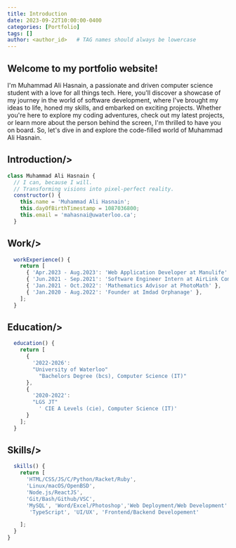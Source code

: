 ```yaml
---
title: Introduction
date: 2023-09-22T10:00:00-0400
categories: [Portfolio]
tags: []
author: <author_id>   # TAG names should always be lowercase
---
```


## Welcome to my portfolio website!

I'm Muhammad Ali Hasnain, a passionate and driven computer science student with a love for all things tech. Here, you'll discover a showcase of my journey in the world of software development, where I've brought my ideas to life, honed my skills, and embarked on exciting projects. Whether you're here to explore my coding adventures, check out my latest projects, or learn more about the person behind the screen, I'm thrilled to have you on board. So, let's dive in and explore the code-filled world of Muhammad Ali Hasnain.

## Introduction/>

```javascript
class Muhammad Ali Hasnain {
  // I can, because I will.
  // Transforming visions into pixel-perfect reality.
  constructor() {
    this.name = 'Muhammad Ali Hasnain';
    this.dayOfBirthTimestamp = 1087036800;
    this.email = 'mahasnai@uwaterloo.ca';
  }
```

## Work/>

```javascript
  workExperience() {
    return [
      { 'Apr.2023 - Aug.2023': 'Web Application Developer at Manulife' },
      { 'Jun.2021 - Sep.2021': 'Software Engineer Intern at AirLink Communcations' },
      { 'Jan.2021 - Oct.2022': 'Mathematics Advisor at PhotoMath' },
      { 'Jan.2020 - Aug.2022': 'Founder at Imdad Orphanage' },
    ];
  }
```

## Education/>


```javascript
  education() {
    return [
      {
        '2022-2026':
        "University of Waterloo"
          "Bachelors Degree (bcs), Computer Science (IT)"
      },
      {
        '2020-2022':
        "LGS JT"
          ' CIE A Levels (cie), Computer Science (IT)'
      }
    ];
  }
```

## Skills/>

```javascript
  skills() {
    return [
      'HTML/CSS/JS/C/Python/Racket/Ruby',
      'Linux/macOS/OpenBSD',
      'Node.js/ReactJS',
      'Git/Bash/Github/VSC',
      'MySQL', 'Word/Excel/Photoshop','Web Deployment/Web Development'
       'TypeScript', 'UI/UX', 'Frontend/Backend Developement'

    ];
  }
}
```

